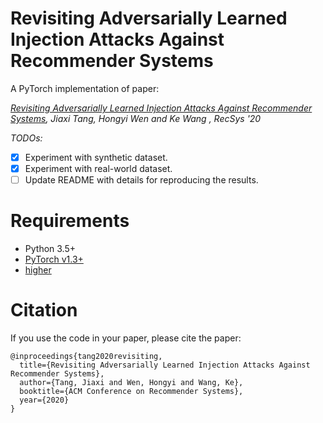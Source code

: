 # Revisiting Adversarially Learned Injection Attacks Against Recommender Systems

A PyTorch implementation of paper:

*[Revisiting Adversarially Learned Injection Attacks Against Recommender Systems](https://arxiv.org/pdf/2008.04876.pdf), Jiaxi Tang, Hongyi Wen and Ke Wang , RecSys '20*

*TODOs:*
- [x] Experiment with synthetic dataset.
- [x] Experiment with real-world dataset.
- [ ] Update README with details for reproducing the results.

# Requirements

- Python 3.5+
- [PyTorch v1.3+](https://github.com/pytorch/pytorch)
- [higher](https://github.com/facebookresearch/higher)


# Citation

If you use the code in your paper, please cite the paper:

```
@inproceedings{tang2020revisiting,
  title={Revisiting Adversarially Learned Injection Attacks Against Recommender Systems},
  author={Tang, Jiaxi and Wen, Hongyi and Wang, Ke},
  booktitle={ACM Conference on Recommender Systems},
  year={2020}
}
```
